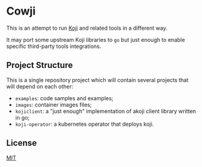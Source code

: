# Cowji

This is an attempt to run [Koji](https://pagure.io/koji)
and related tools in a different way.

It may port some upstream Koji libraries to `go`
but just enough to enable specific third-party
tools integrations.

## Project Structure

This is a single repository project which will
contain several projects that will depend on
each other:

* `examples`: code samples and examples;
* `images`: container images files;
* `kojiclient`: a "just enough" implementation of akoji client library written in go;
* `koji-operator`: a kubernetes operator that deploys koji.

## License

[MIT](./LICENSE)
